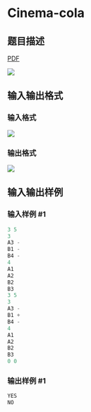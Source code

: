 # Cinema-cola

## 题目描述

[problemUrl]: https://uva.onlinejudge.org/index.php?option=com_onlinejudge&Itemid=8&category=441&page=show_problem&problem=3961

[PDF](https://uva.onlinejudge.org/external/125/p12516.pdf)

![](https://cdn.luogu.com.cn/upload/vjudge_pic/UVA12516/057339b51d7abbb64c31dab0ceae2f111c34e2cf.png)

## 输入输出格式

### 输入格式

![](https://cdn.luogu.com.cn/upload/vjudge_pic/UVA12516/8d29f373d594451260feafbfedc87cef1fe2a229.png)

### 输出格式

![](https://cdn.luogu.com.cn/upload/vjudge_pic/UVA12516/6a57b67cf1d4924969d8cb8b6688fda783441c33.png)

## 输入输出样例

### 输入样例 #1

```cpp
3 5
3
A3 -
B1 -
B4 -
4
A1
A2
B2
B3
3 5
3
A3 -
B1 +
B4 -
4
A1
A2
B2
B3
0 0
```


### 输出样例 #1

```cpp
YES
NO
```


